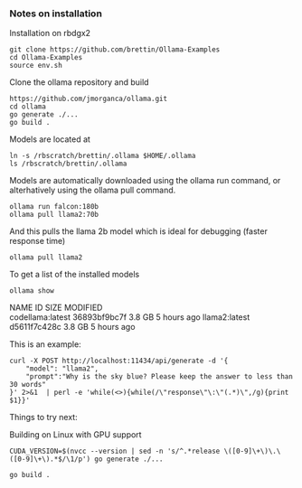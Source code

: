 ### Notes on installation

Installation on rbdgx2

    git clone https://github.com/brettin/Ollama-Examples
    cd Ollama-Examples
    source env.sh

Clone the ollama repository and build

    https://github.com/jmorganca/ollama.git
    cd ollama
    go generate ./...
    go build .

Models are located at

    ln -s /rbscratch/brettin/.ollama $HOME/.ollama
    ls /rbscratch/brettin/.ollama

Models are automatically downloaded using the ollama run command, or alterhatively using the ollama pull command.

    ollama run falcon:180b
    ollama pull llama2:70b

And this pulls the llama 2b model which is ideal for debugging (faster response time)
    
    ollama pull llama2

To get a list of the installed models

    ollama show

NAME            	ID          	SIZE  	MODIFIED    
codellama:latest	36893bf9bc7f	3.8 GB	5 hours ago	
llama2:latest   	d5611f7c428c	3.8 GB	5 hours ago

This is an example:

    curl -X POST http://localhost:11434/api/generate -d '{
        "model": "llama2",
        "prompt":"Why is the sky blue? Please keep the answer to less than 30 words"
    }' 2>&1  | perl -e 'while(<>){while(/\"response\"\:\"(.*)\",/g){print $1}}'

Things to try next:

Building on Linux with GPU support

    CUDA_VERSION=$(nvcc --version | sed -n 's/^.*release \([0-9]\+\)\.\([0-9]\+\).*$/\1/p') go generate ./...

    go build .



    
  

